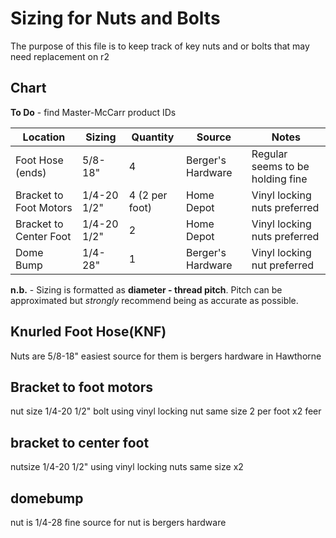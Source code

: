# Sizing for Nuts and Bolts
The purpose of this file is to keep track of key nuts and or bolts that may need replacement on r2

## Chart

**To Do** - find Master-McCarr product IDs

| Location | Sizing | Quantity | Source | Notes |
| --- | --- | --- | --- | --- |
| Foot Hose (ends) | 5/8-18" | 4 | Berger's Hardware | Regular seems to be holding fine |
| Bracket to Foot Motors | 1/4-20 1/2" | 4 (2 per foot) | Home Depot | Vinyl locking nuts preferred |
| Bracket to Center Foot | 1/4-20 1/2" | 2 | Home Depot | Vinyl locking nuts preferred |
| Dome Bump | 1/4-28" | 1 | Berger's Hardware | Vinyl locking nut preferred|

**n.b.** - Sizing is formatted as **diameter - thread pitch**. Pitch can be approximated but *strongly* recommend being as accurate as possible.

## Knurled Foot Hose(KNF)
Nuts are 5/8-18" easiest source for them is bergers hardware in Hawthorne 

## Bracket to foot motors
nut size 1/4-20 1/2" bolt using vinyl locking nut same size 2 per foot x2 feer

## bracket to center foot 
nutsize 1/4-20 1/2" using vinyl locking nuts same size x2 

## domebump 
nut is 1/4-28 fine source for nut is bergers hardware
